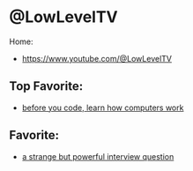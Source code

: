 # @LowLevelTV
Home:
- https://www.youtube.com/@LowLevelTV

## Top Favorite:
- [before you code, learn how computers work](https://youtu.be/97i2BAUw5Xc)

## Favorite:
- [a strange but powerful interview question](https://youtu.be/V2h_hJ5MSpY)
